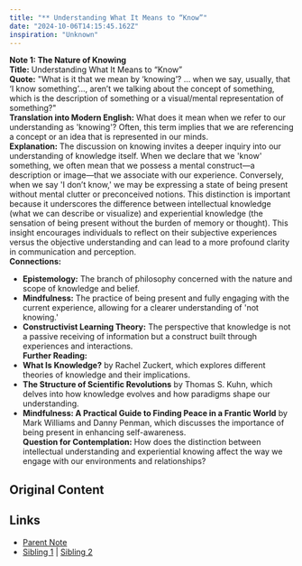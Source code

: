 ```yaml
---
title: "** Understanding What It Means to “Know”"
date: "2024-10-06T14:15:45.162Z"
inspiration: "Unknown"
---
```


  
**Note 1: The Nature of Knowing**  
**Title:** Understanding What It Means to “Know”  
**Quote:** "What is it that we mean by ‘knowing’? … when we say, usually, that ‘I know something’..., aren’t we talking about the concept of something, which is the description of something or a visual/mental representation of something?"  
**Translation into Modern English:** What does it mean when we refer to our understanding as 'knowing'? Often, this term implies that we are referencing a concept or an idea that is represented in our minds.  
**Explanation:** The discussion on knowing invites a deeper inquiry into our understanding of knowledge itself. When we declare that we 'know' something, we often mean that we possess a mental construct—a description or image—that we associate with our experience. Conversely, when we say 'I don’t know,' we may be expressing a state of being present without mental clutter or preconceived notions. This distinction is important because it underscores the difference between intellectual knowledge (what we can describe or visualize) and experiential knowledge (the sensation of being present without the burden of memory or thought). This insight encourages individuals to reflect on their subjective experiences versus the objective understanding and can lead to a more profound clarity in communication and perception.  
**Connections:**  
- **Epistemology:** The branch of philosophy concerned with the nature and scope of knowledge and belief.  
- **Mindfulness:** The practice of being present and fully engaging with the current experience, allowing for a clearer understanding of 'not knowing.'  
- **Constructivist Learning Theory:** The perspective that knowledge is not a passive receiving of information but a construct built through experiences and interactions.  
**Further Reading:**  
- **What Is Knowledge?** by Rachel Zuckert, which explores different theories of knowledge and their implications.  
- **The Structure of Scientific Revolutions** by Thomas S. Kuhn, which delves into how knowledge evolves and how paradigms shape our understanding.  
- **Mindfulness: A Practical Guide to Finding Peace in a Frantic World** by Mark Williams and Danny Penman, which discusses the importance of being present in enhancing self-awareness.  
**Question for Contemplation:** How does the distinction between intellectual understanding and experiential knowing affect the way we engage with our environments and relationships?  


## Original Content



## Links

- [Parent Note](/parent-note.md)
- [Sibling 1](/zettel1.md) | [Sibling 2](/zettel2.md)
